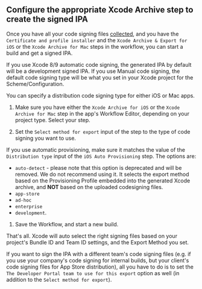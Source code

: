 ## Configure the appropriate Xcode Archive step to create the signed IPA

Once you have all your code signing files [collected](#collect-the-required-files-with-codesigndoc),
and you have the `Certificate and profile installer` and the `Xcode Archive & Export for iOS` or the `Xcode Archive for Mac` steps in the workflow,
you can start a build and get a signed IPA.

If you use Xcode 8/9 automatic code signing, the generated IPA by default will be a development signed IPA.
If you use Manual code signing, the default code signing type will be what you set in your
Xcode project for the Scheme/Configuration.

You can specify a distribution code signing type for either iOS or Mac apps.

1. Make sure you have either the `Xcode Archive for iOS` or the `Xcode Archive for Mac` step in the app's Workflow Editor, depending on your project type. Select your step.

1. Set the `Select method for export` input of the step to the type of code signing you want to use.

  If you use automatic provisioning, make sure it matches the value of the `Distribution type` input of the `iOS Auto Provisioning` step. The options are:  
  * `auto-detect` - please note that this option is deprecated and will be removed. We do not recommend using it. It selects the export method based on the Provisioning Profile embedded into the generated Xcode archive, and __NOT__ based on the uploaded codesigning files.
  * `app-store`
  * `ad-hoc`
  * `enterprise`
  * `development`.

1. Save the Workflow, and start a new build.

That's all. Xcode will auto select the right signing files based on your project's Bundle ID and
Team ID settings, and the Export Method you set.

If you want to sign the IPA with a different team's code signing files (e.g.
if you use your company's code signing for internal builds, but your client's
code signing files for App Store distribution), all you have to do is to set
the `The Developer Portal team to use for this export` option as well (in addition
to the `Select method for export`).
